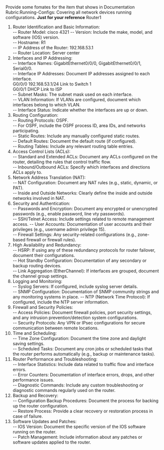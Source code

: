 Provide some fomates for the item that shows in Documentation Rubric:Running-Configs: Covering all network devices running configurations. **Just for your reference**
Router1  
1. Router Identification and Basic Information:  
--  Router Model: cisco 4321
-- Version: Include the make, model, and software (IOS) version.  
-- Hostname: R1  
-- IP Address of the Router: 192.168.53.1  
-- Router Location: Server center
2. Interfaces and IP Addressing:  
-- Interface Names: GigabitEthernet0/0/0, GigabitEthernet0/0/1, Serial0/0.  
-- Interface IP Addresses: Document IP addresses assigned to each interface.  
   G0/0/0 192.168.53.1/24  Link to Switch 1  
   G0/0/1 DHCP Link to ISP  
-- Subnet Masks: The subnet mask used on each interface.  
-- VLAN Information: If VLANs are configured, document which interfaces belong to which VLAN.  
-- Interface Status: Indicate whether the interfaces are up or down.
3. Routing Configuration:  
-- Routing Protocols:  OSPF.  
-- For OSPF, include the OSPF process ID, area IDs, and networks participating.  
-- Static Routes: Include any manually configured static routes.  
-- Default Routes: Document the default route (if configured).  
-- Routing Tables: Include any relevant routing table entries.  
4. Access Control Lists (ACLs):  
-- Standard and Extended ACLs: Document any ACLs configured on the router, detailing the rules that control traffic flow.  
-- Inbound/Outbound ACLs: Specify which interfaces and directions ACLs apply to.  
5. Network Address Translation (NAT):  
-- NAT Configuration: Document any NAT rules (e.g., static, dynamic, or PAT).  
-- Inside and Outside Networks: Clearly define the inside and outside networks involved in NAT.
6. Security and Authentication:  
-- Passwords and Encryption: Document any encrypted or unencrypted passwords (e.g., enable password, line vty passwords).  
-- SSH/Telnet Access: Include settings related to remote management access.
-- User Accounts: Documentation of user accounts and their privileges (e.g., username admin privilege 15).  
-- Firewall Settings: Any security-related configurations (e.g., zone-based firewall or firewall rules).    
7. High Availability and Redundancy:  
-- HSRP: If using any of these redundancy protocols for router failover, document their configurations.  
-- Hot Standby Configuration: Documentation of any secondary or backup routing devices.  
-- Link Aggregation (EtherChannel): If interfaces are grouped, document the channel group settings.  
8. Logging and Monitoring:    
-- Syslog Servers: If configured, include syslog server details.  
-- SNMP Configuration: Documentation of SNMP community strings and any monitoring systems in place.
-- NTP (Network Time Protocol): If configured, include the NTP server information.  
9. Firewall and Security Policies:  
-- Access Policies: Document firewall policies, port security settings, and any intrusion prevention/detection system configurations.  
-- Security Protocols: Any VPN or IPsec configurations for secure communication between remote locations.
10. Time and Scheduling:  
-- Time Zone Configuration: Document the time zone and daylight saving settings.  
-- Scheduled Tasks: Document any cron jobs or scheduled tasks that the router performs automatically (e.g., backup or maintenance tasks).  
11. Router Performance and Troubleshooting:  
-- Interface Statistics: Include data related to traffic flow and interface errors.  
-- Error Counters: Documentation of interface errors, drops, and other performance issues.  
-- Diagnostic Commands: Include any custom troubleshooting or diagnostic commands regularly used on the router.  
12. Backup and Recovery:  
-- Configuration Backup Procedures: Document the process for backing up the router configuration.  
-- Restore Process: Provide a clear recovery or restoration process in case of failure.  
13. Software Updates and Patches:  
-- IOS Version: Document the specific version of the IOS software running on the router.  
-- Patch Management: Include information about any patches or software updates applied to the router.
